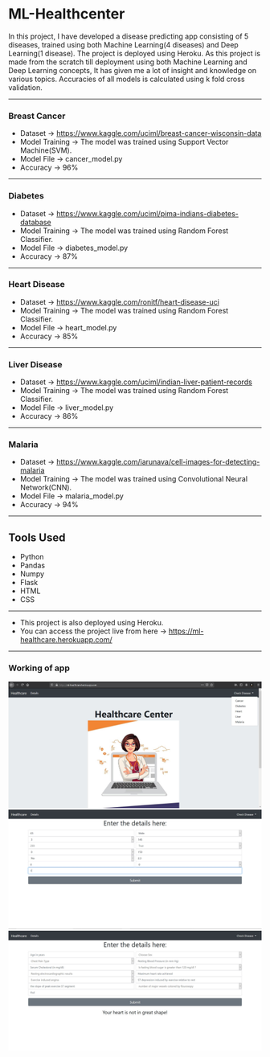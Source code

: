 # ML-Healthcenter
In this project, I have developed a disease predicting app consisting of 5 diseases, trained using both Machine Learning(4 diseases) and Deep Learning(1 disease). The project is deployed using Heroku. As this project is made from the scratch till deployment using both Machine Learning and Deep Learning concepts, It has given me a lot of insight and knowledge on various topics. Accuracies of all models is calculated using k fold cross validation.
____________________________________________________________________________________________________________________________________________________________________________
### Breast Cancer
* Dataset -> https://www.kaggle.com/uciml/breast-cancer-wisconsin-data
* Model Training -> The model was trained using Support Vector Machine(SVM).
* Model File -> cancer_model.py
* Accuracy -> 96%
____________________________________________________________________________________________________________________________________________________________________________
### Diabetes
* Dataset -> https://www.kaggle.com/uciml/pima-indians-diabetes-database
* Model Training -> The model was trained using Random Forest Classifier.
* Model File -> diabetes_model.py
* Accuracy -> 87%
____________________________________________________________________________________________________________________________________________________________________________
### Heart Disease
* Dataset -> https://www.kaggle.com/ronitf/heart-disease-uci
* Model Training -> The model was trained using Random Forest Classifier.
* Model File -> heart_model.py
* Accuracy -> 85%
____________________________________________________________________________________________________________________________________________________________________________
### Liver Disease
* Dataset -> https://www.kaggle.com/uciml/indian-liver-patient-records
* Model Training -> The model was trained using Random Forest Classifier.
* Model File -> liver_model.py
* Accuracy -> 86%
____________________________________________________________________________________________________________________________________________________________________________
### Malaria
* Dataset -> https://www.kaggle.com/iarunava/cell-images-for-detecting-malaria
* Model Training -> The model was trained using Convolutional Neural Network(CNN).
* Model File -> malaria_model.py
* Accuracy -> 94%
____________________________________________________________________________________________________________________________________________________________________________
## Tools Used
* Python
* Pandas
* Numpy
* Flask
* HTML
* CSS
____________________________________________________________________________________________________________________________________________________________________________
* This project is also deployed using Heroku.
* You can access the project live from here -> https://ml-healthcare.herokuapp.com/
_______________________________________________________________________________________________________________________________________________________________________________
### Working of app
![](static/1.JPG)
![](static/2.JPG)
![](static/3.JPG)
